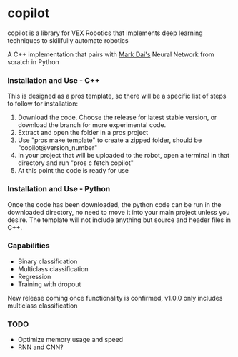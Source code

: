 # copilot
copilot is a library for VEX Robotics that implements deep learning techniques to skillfully automate robotics

A C++ implementation that pairs with [Mark Dai's](github.com/Markerpullus) Neural Network from scratch in Python

### Installation and Use - C++
This is designed as a pros template, so there will be a specific list of steps to follow for installation:
  1. Download the code. Choose the release for latest stable version, or download the branch for more experimental code.
  2. Extract and open the folder in a pros project
  3. Use "pros make template" to create a zipped folder, should be "copilot@version_number"
  4. In your project that will be uploaded to the robot, open a terminal in that directory and run "pros c fetch copilot"
  5. At this point the code is ready for use

### Installation and Use - Python
Once the code has been downloaded, the python code can be run in the downloaded directory, no need to move it into your main project unless you desire. The template will not include anything but source and header files in C++.

### Capabilities
* Binary classification
* Multiclass classification
* Regression
* Training with dropout

New release coming once functionality is confirmed, v1.0.0 only includes multiclass classification

### TODO
* Optimize memory usage and speed
* RNN and CNN?

